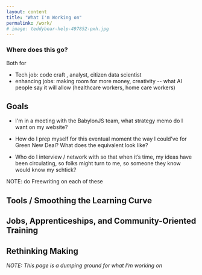 ```yaml
---
layout: content
title: "What I'm Working on"
permalink: /work/
# image: teddybear-help-497852-pxh.jpg
---
```


### Where does this go?

Both for
- Tech job: code craft , analyst, citizen data scientist
- enhancing jobs: making room for more money, creativity -- what AI people say it will allow (healthcare workers, home care workers)



## Goals

- I'm in a meeting with the BabylonJS team, what strategy memo do I want on my website?
- How do I prep myself for this eventual moment the way I could’ve for Green New Deal?  What does the equivalent look like?

- Who do I interview / network with so that when it’s time, my ideas have been circulating, so folks might turn to me, so someone they know would know my schtick?

NOTE: do Freewriting on each of these

## Tools / Smoothing the Learning Curve



## Jobs, Apprenticeships, and Community-Oriented Training



## Rethinking Making

_NOTE: This page is a dumping ground for what I'm working on_
